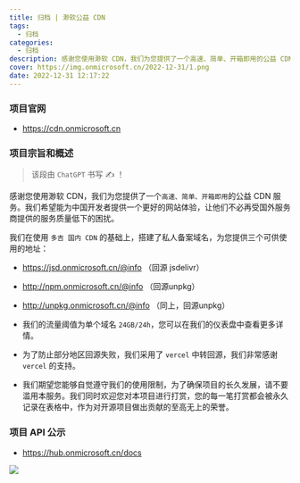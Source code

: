 ```yaml
---
title: 归档 | 渺软公益 CDN
tags:
  - 归档
categories:
  - 归档
description: 感谢您使用渺软 CDN，我们为您提供了一个高速、简单、开箱即用的公益 CDN 服务。我们希望能为中国开发者提供一个更好的网站体验，让他们不必再受国外服务商提供的服务质量低下的困扰。
cover: https://img.onmicrosoft.cn/2022-12-31/1.png
date: 2022-12-31 12:17:22
---
```


### 项目官网

- https://cdn.onmicrosoft.cn

### 项目宗旨和概述

> 该段由 `ChatGPT` 书写 ✍️ ！

感谢您使用渺软 CDN，我们为您提供了一个`高速、简单、开箱即用`的公益 CDN 服务。我们希望能为中国开发者提供一个更好的网站体验，让他们不必再受国外服务商提供的服务质量低下的困扰。

我们在使用 `多吉 国内 CDN` 的基础上，搭建了私人备案域名，为您提供三个可供使用的地址：

- https://jsd.onmicrosoft.cn/@info （回源 jsdelivr）
- http://npm.onmicrosoft.cn/@info （回源unpkg）
- http://unpkg.onmicrosoft.cn/@info （同上，回源unpkg）
- 我们的流量阈值为单个域名 `24GB/24h`，您可以在我们的仪表盘中查看更多详情。

- 为了防止部分地区回源失败，我们采用了 `vercel` 中转回源，我们非常感谢 `vercel` 的支持。

- 我们期望您能够自觉遵守我们的使用限制，为了确保项目的长久发展，请不要滥用本服务。我们同时欢迎您对本项目进行打赏，您的每一笔打赏都会被永久记录在表格中，作为对开源项目做出贡献的至高无上的荣誉。

### 项目 API 公示

- https://hub.onmicrosoft.cn/docs

![](https://img.onmicrosoft.cn/2023-1-8/hub.onmicrosoft.cn_docs.png)